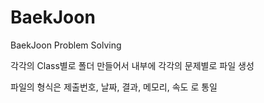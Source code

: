 # BaekJoon
BaekJoon Problem Solving

각각의 Class별로 폴더 만들어서 내부에 각각의 문제별로 파일 생성

파일의 형식은 제출번호, 날짜, 결과, 메모리, 속도 로 통일
